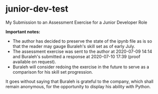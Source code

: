 # junior-dev-test
My Submission to an Assessment Exercise for a Junior Developer Role

<b>Important notes: </b>
<ul>
  <li>The author has decided to preserve the state of the ipynb file as is so that the reader may gauge Buraleh's skill set as of early July.</li>
  <li>The assessment exercise was sent to the author at 2020-07-09 14:14 and Buraleh's submitted a response at 2020-07-10 17:39 (proof available on request).</li>
  <li>Buraleh will consider redoing the exercise in the future to serve as a comparison for his skill set progression.</li>
</ul>

It goes without saying that Buraleh is grateful to the company, which shall remain anonymous, for the opportunity to display his ability with Python.
